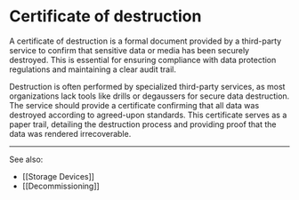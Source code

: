 
# Certificate of destruction

A certificate of destruction is a formal document provided by a third-party service to confirm that sensitive data or media has been securely destroyed. This is essential for ensuring compliance with data protection regulations and maintaining a clear audit trail.

Destruction is often performed by specialized third-party services, as most organizations lack tools like drills or degaussers for secure data destruction. The service should provide a certificate confirming that all data was destroyed according to agreed-upon standards. This certificate serves as a paper trail, detailing the destruction process and providing proof that the data was rendered irrecoverable.

---

See also:

- [[Storage Devices]]
- [[Decommissioning]]